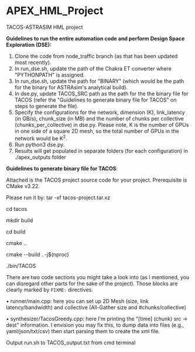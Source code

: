 # APEX_HML_Project
TACOS-ASTRASIM HML project

**Guidelines to run the entire automation code and perform Design Space Exploration (DSE):**

1) Clone the code from node_traffic branch (as that has been updated most recently).
2) In run_dse.sh, update the path of the Chakra ET converter where "PYTHONPATH" is assigned.  
3) In run_dse.sh, update the path for "BINARY" (which would be the path for the binary for ASTRAsim's analytical build).
4) In dse.py, update TACOS_SRC path as the path for the the binary file for TACOS (refer the "Guidelines to generate binary file for TACOS" on steps to generate the file).  
5) Specify the configurations for the network, dimension (K), link_latency (in GB/s), chunk_size (in MB) and the number of chunks per collective (chunks_per_collective) in dse.py. Please note, K is the number of GPUs in one side of a square 2D mesh, so the total number of GPUs in the network would be K<sup>2</sup>. 
6) Run python3 dse.py.
7) Results will get populated in separate folders (for each configuration) in ./apex_outputs folder


**Guidelines to generate binary file for TACOS**:

Attached is the TACOS project source code for your project. Prerequisite is CMake v3.22. 

Please run it by:
tar -xf tacos-project.tar.xz

cd tacos

mkdir build

cd build

cmake ..

cmake --build . -j$(nproc)

./bin/TACOS

There are two code sections you might take a look into (as I mentioned, you can disregard other parts for the sake of the project). Those blocks are clearly marked by `FIXME:` directives.



•	runner/main.cpp: here you can set up 2D Mesh (size, link latency/bandwidth) and collective (All-Gather size and #chunks/collective)

•	synthesizer/TacosGreedy.cpp: here I'm printing the "[time] (chunk) src -> dest" information. I envision you may fix this, to dump data into files (e.g., yaml/json/txt/csv) then start parsing them to create the xml file.


Output run.sh to TACOS_output.txt from cmd terminal
